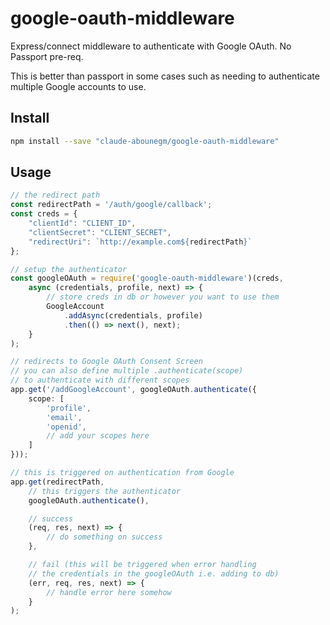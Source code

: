 # google-oauth-middleware

Express/connect middleware to authenticate with Google OAuth. No Passport pre-req.

This is better than passport in some cases such as needing to authenticate multiple Google accounts to use.

## Install
```bash
npm install --save "claude-abounegm/google-oauth-middleware"
```

## Usage
```ts
// the redirect path
const redirectPath = '/auth/google/callback';
const creds = {
    "clientId": "CLIENT_ID",
    "clientSecret": "CLIENT_SECRET",
    "redirectUri": `http://example.com${redirectPath}`
};

// setup the authenticator
const googleOAuth = require('google-oauth-middleware')(creds,
    async (credentials, profile, next) => {
        // store creds in db or however you want to use them
        GoogleAccount
            .addAsync(credentials, profile)
            .then(() => next(), next);
    }
);

// redirects to Google OAuth Consent Screen
// you can also define multiple .authenticate(scope)
// to authenticate with different scopes
app.get('/addGoogleAccount', googleOAuth.authenticate({
    scope: [
        'profile',
        'email',
        'openid',
        // add your scopes here
    ]
}));

// this is triggered on authentication from Google
app.get(redirectPath,
    // this triggers the authenticator
    googleOAuth.authenticate(),

    // success
    (req, res, next) => {
        // do something on success
    },

    // fail (this will be triggered when error handling
    // the credentials in the googleOAuth i.e. adding to db)
    (err, req, res, next) => {
        // handle error here somehow
    }
);
```